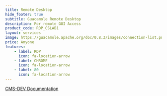 ```yaml
---
title: Remote Desktop
hide_footer: true
subtitle: Guacamole Remote Desktop
description: For remote GUI Access
product_code: RDP_CSLAB1
layout: services
image: https://guacamole.apache.org/doc/0.8.3/images/connection-list.png
price: Anyone
features:
    - label: RDP
      icon: fa-location-arrow
    - label: CHROME
      icon: fa-location-arrow
    - label: 80
      icon: fa-location-arrow
---
```


[CMS-DEV Documentation](http://cslab.gs.hs.kr/rdp/)
